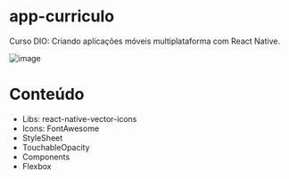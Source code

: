# app-curriculo

Curso DIO: Criando aplicações móveis multiplataforma com React Native.

![image](https://user-images.githubusercontent.com/81321335/169883216-f48dc35f-25b5-4d4e-9965-d62143fe3ad6.png)

# Conteúdo

- Libs: react-native-vector-icons
- Icons: FontAwesome
- StyleSheet
- TouchableOpacity
- Components
- Flexbox
